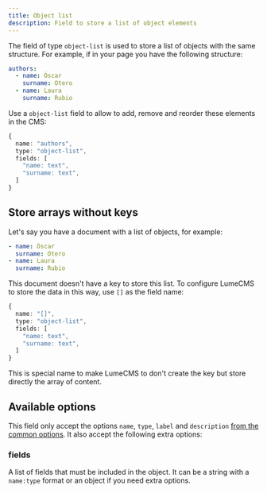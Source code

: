 ```yaml
---
title: Object list
description: Field to store a list of object elements
---
```


The field of type `object-list` is used to store a list of objects with the same
structure. For example, if in your page you have the following structure:

```yml
authors:
  - name: Óscar
    surname: Otero
  - name: Laura
    surname: Rubio
```

Use a `object-list` field to allow to add, remove and reorder these elements in
the CMS:

```ts
{
  name: "authors",
  type: "object-list",
  fields: [
    "name: text",
    "surname: text",
  ]
}
```

## Store arrays without keys

Let's say you have a document with a list of objects, for example:

```yml
- name: Óscar
  surname: Otero
- name: Laura
  surname: Rubio
```

This document doesn't have a key to store this list. To configure LumeCMS to
store the data in this way, use `[]` as the field name:

```ts
{
  name: "[]",
  type: "object-list",
  fields: [
    "name: text",
    "surname: text",
  ]
}
```

This is special name to make LumeCMS to don't create the key but store directly
the array of content.

## Available options

This field only accept the options `name`, `type`, `label` and `description`
[from the common options](../configuration/fields.md#common-field-options). It
also accept the following extra options:

### fields

A list of fields that must be included in the object. It can be a string with a
`name:type` format or an object if you need extra options.
